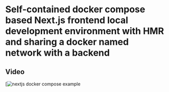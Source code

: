 # Self-contained docker compose based Next.js frontend local development environment with HMR and sharing a docker named network with a backend

## Video

[![nextjs docker compose example](https://youtu.be/ZcCZlboKx6Y) 


